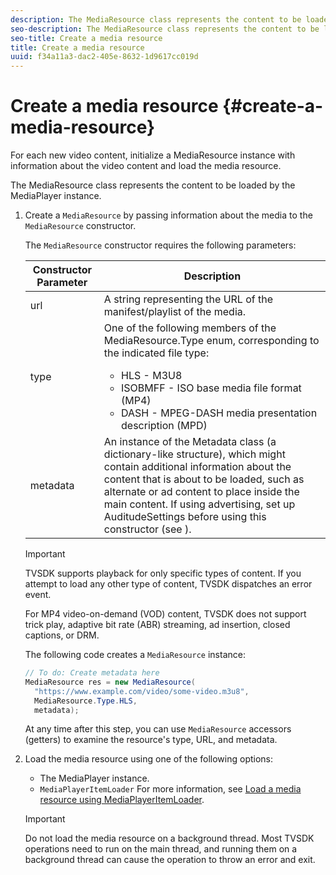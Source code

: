 ```yaml
---
description: The MediaResource class represents the content to be loaded by the MediaPlayer instance.
seo-description: The MediaResource class represents the content to be loaded by the MediaPlayer instance.
seo-title: Create a media resource
title: Create a media resource
uuid: f34a11a3-dac2-405e-8632-1d9617cc019d
---
```


# Create a media resource {#create-a-media-resource}

For each new video content, initialize a MediaResource instance with information about the video content and load the media resource.

The MediaResource class represents the content to be loaded by the MediaPlayer instance.

1. Create a `MediaResource` by passing information about the media to the `MediaResource` constructor.

   The `MediaResource` constructor requires the following parameters:

   <table id="table_22886D6770FB45E99D35D0B90E6CC302"> 
      <thead> 
      <tr> 
      <th colname="col1" class="entry"> Constructor Parameter </th> 
      <th colname="col2" class="entry"> Description </th> 
      </tr> 
      </thead>
      <tbody> 
      <tr> 
      <td colname="col1"> <span class="codeph"> url </span> </td> 
      <td colname="col2"> A string representing the URL of the manifest/playlist of the media. </td> 
      </tr> 
      <tr> 
      <td colname="col1"> <span class="codeph"> type </span> </td> 
      <td colname="col2"> One of the following members of the <span class="codeph"> MediaResource.Type </span> enum, corresponding to the indicated file type: 
      <ul id="ul_C286ED3C31364B858A1C9AF3356E9282"> 
      <li id="li_25B24EF76D8849DE8764539F25E435FA"> <span class="codeph"> HLS </span> - M3U8 </li> 
      <li id="li_1344A41B434D49229E392F1AAF9ECA81"> <span class="codeph"> ISOBMFF </span> - ISO base media file format (MP4) </li> 
      <li id="li_92392073B7334916B06B16570C51AC91"> <span class="codeph"> DASH </span> - MPEG-DASH media presentation description (MPD) </li> 
      </ul> </td> 
      </tr> 
      <tr> 
      <td colname="col1"> <span class="codeph"> metadata </span> </td> 
      <td colname="col2"> An instance of the <span class="codeph"> Metadata </span> class (a dictionary-like structure), which might contain additional information about the content that is about to be loaded, such as alternate or ad content to place inside the main content. If using advertising, set up <span class="codeph"> AuditudeSettings </span> before using this constructor (see <a keyref="ad-insertion-metadata"></a>). </td> 
      </tr> 
      </tbody> 
   </table>

   >[!IMPORTANT]
   >
   >TVSDK supports playback for only specific types of content. If you attempt to load any other type of content, TVSDK dispatches an error event. 
   >
   >For MP4 video-on-demand (VOD) content, TVSDK does not support trick play, adaptive bit rate (ABR) streaming, ad insertion, closed captions, or DRM. 

   The following code creates a `MediaResource` instance:

   ```java
   // To do: Create metadata here 
   MediaResource res = new MediaResource( 
     "https://www.example.com/video/some-video.m3u8",  
     MediaResource.Type.HLS, 
     metadata); 
   ```

   At any time after this step, you can use `MediaResource` accessors (getters) to examine the resource's type, URL, and metadata. 
    
1. Load the media resource using one of the following options:

   * The MediaPlayer instance. 
   * `MediaPlayerItemLoader` For more information, see [Load a media resource using MediaPlayerItemLoader](../../../tvsdk-2.5-for-android/content-playback-options/mediaplayer-initialize-for-video/t-psdk-android-2.5-media-resource-load-using-mediaplayeritemloader.md#use-mediaplayeritemloader).

   >[!IMPORTANT]
   >
   >Do not load the media resource on a background thread. Most TVSDK operations need to run on the main thread, and running them on a background thread can cause the operation to throw an error and exit.

